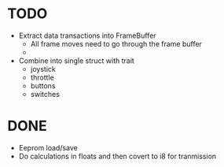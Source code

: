 # TODO 

- Extract data transactions into FrameBuffer
    - All frame moves need to go through the frame buffer
    - 
- Combine into single struct with trait 
    - joystick
    - throttle
    - buttons
    - switches
    
# DONE 
- Eeprom load/save 
- Do calculations in floats and then covert to i8 for tranmission
